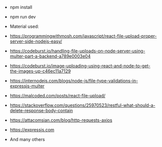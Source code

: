 - npm install
- npm run dev


- Material used: 
- https://programmingwithmosh.com/javascript/react-file-upload-proper-server-side-nodejs-easy/
- https://codeburst.io/handling-file-uploads-on-node-server-using-multer-part-a-backend-a789e0003e04
- https://codeburst.io/image-uploading-using-react-and-node-to-get-the-images-up-c46ec11a7129
- https://internodejs.com/blogs/node-js/file-type-validations-in-expressjs-multer
- https://malcoded.com/posts/react-file-upload/
- https://stackoverflow.com/questions/25970523/restful-what-should-a-delete-response-body-contain
- https://attacomsian.com/blog/http-requests-axios
- https://expressjs.com
- And many others
